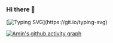 ### Hi there 👋

<!--
**aminamerian/aminamerian** is a ✨ _special_ ✨ repository because its `README.md` (this file) appears on your GitHub profile.

Here are some ideas to get you started:

- 🔭 I’m currently working on ...
- 🌱 I’m currently learning ...
- 👯 I’m looking to collaborate on ...
- 🤔 I’m looking for help with ...
- 💬 Ask me about ...
- 📫 How to reach me: ...
- 😄 Pronouns: ...
- ⚡ Fun fact: ...
-->

<!-- https://readme-typing-svg.herokuapp.com/demo/ -->
[![Typing SVG](https://readme-typing-svg.herokuapp.com?color=%814827&lines=apt-get+install+aminamerian+...)](https://git.io/typing-svg)

<!-- https://ashutosh00710.github.io/github-readme-activity-graph/ -->
[![Amin's github activity graph](https://activity-graph.herokuapp.com/graph?username=aminamerian&custom_title=%20&bg_color=ffffff&color=D0B49F&line=EA9130&point=814827&area=true&hide_border=true)](https://github.com/aminamerian)

